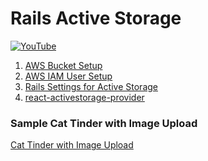 # Rails Active Storage

[![YouTube](http://img.youtube.com/vi/vjcmxIdDzFc/0.jpg)](https://www.youtube.com/watch?v=vjcmxIdDzFc)

1) [AWS Bucket Setup](./01-aws-bucket-s3.md)
2) [AWS IAM User Setup](./02-aws-iam.md)
3) [Rails Settings for Active Storage](./03-rails.md)
4) [react-activestorage-provider](./04-react.md)


### Sample Cat Tinder with Image Upload
[Cat Tinder with Image Upload](https://github.com/LEARNAcademy/image-upload-in-cat-tinder)
